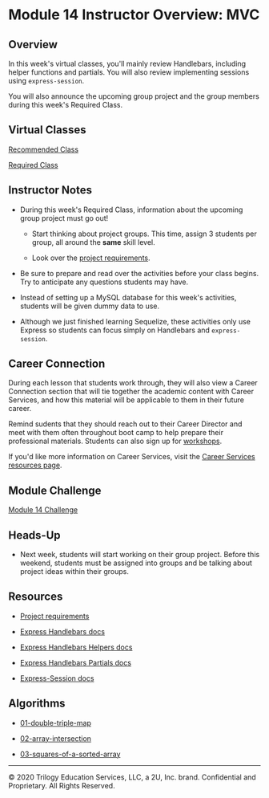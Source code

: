 # Module 14 Instructor Overview: MVC

## Overview

In this week's virtual classes, you'll mainly review Handlebars, including helper functions and partials. You will also review implementing sessions using `express-session`.

You will also announce the upcoming group project and the group members during this week's Required Class.

## Virtual Classes

[Recommended Class](./14.1-RECOMMENDED.md)

[Required Class](./14.2-REQUIRED.md)

## Instructor Notes

* During this week's Required Class, information about the upcoming group project must go out!

  * Start thinking about project groups. This time, assign 3 students per group, all around the **same** skill level.  

  * Look over the [project requirements](../../01-Class-Content/14-MVC/04-Supplemental/Project-Requirements.md). 

* Be sure to prepare and read over the activities before your class begins. Try to anticipate any questions students may have.

* Instead of setting up a MySQL database for this week's activities, students will be given dummy data to use. 

* Although we just finished learning Sequelize, these activities only use Express so students can focus simply on Handlebars and `express-session`.

## Career Connection

During each lesson that students work through, they will also view a Career Connection section that will tie together the academic content with Career Services, and how this material will be applicable to them in their future career.

Remind sudents that they should reach out to their Career Director and meet with them often throughout boot camp to help prepare their professional materials. Students can also sign up for [workshops](https://careerservicesonlineevents.splashthat.com/).

If you'd like more information on Career Services, visit the [Career Services resources page](http://bit.ly/CodingCS).

## Module Challenge

[Module 14 Challenge](../../01-Class-Content/14-MVC/02-Challenge)

## Heads-Up

* Next week, students will start working on their group project. Before this weekend, students must be assigned into groups and be talking about project ideas within their groups.

## Resources

* [Project requirements](../../01-Class-Content/14-MVC/04-Supplemental/Project-Requirements.md)

* [Express Handlebars docs](https://www.npmjs.com/package/express-handlebars#usage)

* [Express Handlebars Helpers docs](https://www.npmjs.com/package/express-handlebars#helpers)

* [Express Handlebars Partials docs](https://handlebarsjs.com/guide/partials.html#basic-partials)

* [Express-Session docs](https://www.npmjs.com/package/express-session)

## Algorithms

* [01-double-triple-map](../../01-Class-Content/14-MVC/03-Algorithms/01-double-triple-map)

* [02-array-intersection](../../01-Class-Content/14-MVC/03-Algorithms/02-array-intersection)

* [03-squares-of-a-sorted-array](../../01-Class-Content/14-MVC/03-Algorithms/03-squares-of-a-sorted-array)

---
© 2020 Trilogy Education Services, LLC, a 2U, Inc. brand.  Confidential and Proprietary.  All Rights Reserved.